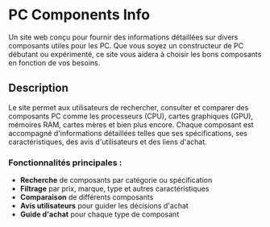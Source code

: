 # PC Components Info

Un site web conçu pour fournir des informations détaillées sur divers composants utiles pour les PC. Que vous soyez un constructeur de PC débutant ou expérimenté, ce site vous aidera à choisir les bons composants en fonction de vos besoins.

## Description

Le site permet aux utilisateurs de rechercher, consulter et comparer des composants PC comme les processeurs (CPU), cartes graphiques (GPU), mémoires RAM, cartes mères et bien plus encore. Chaque composant est accompagné d'informations détaillées telles que ses spécifications, ses caractéristiques, des avis d'utilisateurs et des liens d'achat.

### Fonctionnalités principales :

- **Recherche** de composants par catégorie ou spécification
- **Filtrage** par prix, marque, type et autres caractéristiques
- **Comparaison** de différents composants
- **Avis utilisateurs** pour guider les décisions d'achat
- **Guide d'achat** pour chaque type de composant
